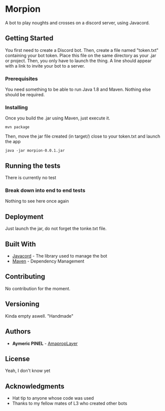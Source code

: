 # Morpion

A bot to play noughts and crosses on a discord server, using Javacord.

## Getting Started

You first need to create a Discord bot. Then, create a file named "token.txt" containing your bot token.
Place this file on the same directory as your .jar or project.
Then, you only have to launch the thing.
A line should appear with a link to invite your bot to a server.

### Prerequisites

You need something to be able to run Java 1.8 and Maven.
Nothing else should be required.

### Installing

Once you build the .jar using Maven, just execute it.

```
mvn package
```

Then, move the jar file created (in target/) close to your token.txt and launch the app

```
java -jar morpion-0.0.1.jar
```


## Running the tests

There is currently no test

### Break down into end to end tests

Nothing to see here once again

## Deployment

Just launch the jar, do not forget the tonke.txt file.

## Built With

* [Javacord](https://github.com/Javacord/Javacord) - The library used to manage the bot
* [Maven](https://maven.apache.org/) - Dependency Management

## Contributing

No contribution for the moment.

## Versioning

Kinda empty aswell.
"Handmade"

## Authors

* **Aymeric PINEL** - [AmapropLayer](https://github.com/AmapropLayer)

## License

Yeah, I don't know yet

## Acknowledgments

* Hat tip to anyone whose code was used
* Thanks to my fellow mates of L3 who created other bots


